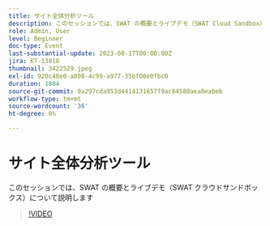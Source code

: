 ```yaml
---
title: サイト全体分析ツール
description: このセッションでは、SWAT の概要とライブデモ（SWAT Cloud Sandbox）について説明します
role: Admin, User
level: Beginner
doc-type: Event
last-substantial-update: 2023-08-17T00:00:00Z
jira: KT-13818
thumbnail: 3422529.jpeg
exl-id: 920c48e0-a808-4c99-a977-35bf06e0fbc0
duration: 1804
source-git-commit: 9a297cda953d4414131657f9ac84580aea0eabeb
workflow-type: tm+mt
source-wordcount: '36'
ht-degree: 0%

---
```


# サイト全体分析ツール

このセッションでは、SWAT の概要とライブデモ（SWAT クラウドサンドボックス）について説明します

>[!VIDEO](https://video.tv.adobe.com/v/3422529/?learn=on)
